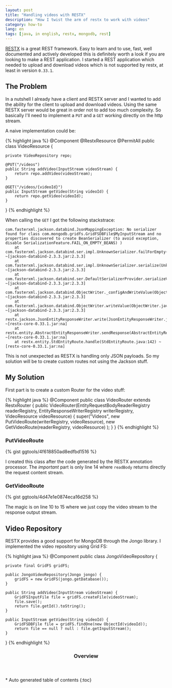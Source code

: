 ```yaml
---
layout: post
title: "Handling videos with RESTX"
description: "How I twist the arm of restx to work with videos"
category: how-to
lang: en
tags: [java, in english, restx, mongodb, rest]
---
```

[RESTX](http://restx.io) is a great REST framework. Easy to learn and to use, fast, well documented and actively developed this is definitely worth a look if you are looking to make a REST application. I started a REST application which needed to upload and download videos which is not supported by restx, at least in version `0.33.1`.

## The Problem

In a nutshell I already have a client and RESTX server and I wanted to add the ability for the client to upload and download videos. Using the same RESTX server would be great in order not to add too much complexity. So basically I'll need to implement a `PUT` and a `GET` working directly on the http stream.

A naive implementation could be:

{% highlight java %}
@Component
@RestxResource
@PermitAll
public class VideoResource {

    private VideoRepository repo;

    @PUT("/videos")
    public String addVideo(InputStream videoStream) {
        return repo.addVideo(videoStream);
    }

    @GET("/videos/{videoId}")
    public InputStream getVideo(String videoId) {
        return repo.getVideo(videoId);
    }
}
{% endhighlight %}

When calling the `GET` I got the following stackstrace:

```
com.fasterxml.jackson.databind.JsonMappingException: No serializer found for class com.mongodb.gridfs.GridFSDBFile$MyInputStream and no properties discovered to create BeanSerializer (to avoid exception, disable SerializationFeature.FAIL_ON_EMPTY_BEANS) )
	at com.fasterxml.jackson.databind.ser.impl.UnknownSerializer.failForEmpty(UnknownSerializer.java:59) ~[jackson-databind-2.3.3.jar:2.3.3]
	at com.fasterxml.jackson.databind.ser.impl.UnknownSerializer.serialize(UnknownSerializer.java:26) ~[jackson-databind-2.3.3.jar:2.3.3]
	at com.fasterxml.jackson.databind.ser.DefaultSerializerProvider.serializeValue(DefaultSerializerProvider.java:114) ~[jackson-databind-2.3.3.jar:2.3.3]
	at com.fasterxml.jackson.databind.ObjectWriter._configAndWriteValue(ObjectWriter.java:809) ~[jackson-databind-2.3.3.jar:2.3.3]
	at com.fasterxml.jackson.databind.ObjectWriter.writeValue(ObjectWriter.java:666) ~[jackson-databind-2.3.3.jar:2.3.3]
	at restx.jackson.JsonEntityResponseWriter.write(JsonEntityResponseWriter.java:30) ~[restx-core-0.33.1.jar:na]
	at restx.entity.AbstractEntityResponseWriter.sendResponse(AbstractEntityResponseWriter.java:35) ~[restx-core-0.33.1.jar:na]
	at restx.entity.StdEntityRoute.handle(StdEntityRoute.java:142) ~[restx-core-0.33.1.jar:na]
```

This is not unexpected as RESTX is handling only JSON payloads. So my solution will be to create custom routes not using the Jackson stuff.

## My Solution

First part is to create a custom Router for the video stuff:

{% highlight java %}
@Component
public class VideoRouter extends RestxRouter {
    public VideoRouter(EntityRequestBodyReaderRegistry readerRegistry, EntityResponseWriterRegistry writerRegistry, VideoResource videoResource) {
        super("Videos",
                new PutVideoRoute(writerRegistry, videoResource),
                new GetVideoRoute(readerRegistry, videoResource)
        );
    }
}
{% endhighlight %}

### PutVideoRoute

{% gist ggtools/4f618850ad8edfbd1516 %}

I created this class after the code generated by the RESTX annotation processor. The *important* part is only line 14 where `readBody` returns directly the request content stream.

### GetVideoRoute

{% gist ggtools/4d47e1e0874eca16d258 %}

The magic is on line 10 to 15 where we just copy the video stream to the response output stream.

## Video Repository

RESTX provides a good support for MongoDB through the Jongo library. I implemented the video repository using Grid FS:

{% highlight java %}
@Component
public class JongoVideoRepository {

    private final GridFS gridFS;

    public JongoVideoRepository(Jongo jongo) {
        gridFS = new GridFS(jongo.getDatabase());
    }

    public String addVideo(InputStream videoStream) {
        GridFSInputFile file = gridFS.createFile(videoStream);
        file.save();
        return file.getId().toString();
    }

    public InputStream getVideo(String videoId) {
        GridFSDBFile file = gridFS.findOne(new ObjectId(videoId));
        return file == null ? null : file.getInputStream();
    }
}
{% endhighlight %}

<section id="table-of-contents" class="toc">
<header>
<h3>Overview</h3>
</header>
<div id="drawer" markdown="1">
*  Auto generated table of contents
{:toc}
</div>
</section><!-- /#table-of-contents -->
